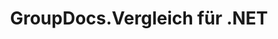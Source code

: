 ---
title: GroupDocs.Vergleich für .NET
type: docs
weight: 10
url: /de/net/
description: GroupDocs.Comparison für .NET-API-Referenzen enthalten Beispiele, Codeausschnitte und API-Dokumentation. Es stellt Namespaces, Klassen, Schnittstellen und andere API-Details bereit.
is_root: true
---